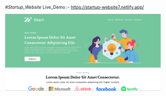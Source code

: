 #_Startup_Website_
Live_Demo :- https://startup-website7.netlify.app/

![image alt](https://github.com/dipu004/_Startup_Website_/blob/a8ecbe797798719b0059fc491b60b3e0731d481b/p-startup.png)
